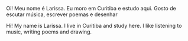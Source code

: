 Oi! Meu nome é Larissa.
Eu moro em Curitiba e estudo aqui.
Gosto de escutar música, escrever poemas e desenhar

Hi! My name is Larissa.
I live in Curitiba and study here.
I like listening to music, writing poems and drawing.
